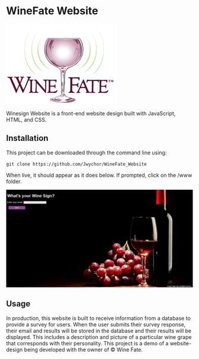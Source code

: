 # WineFate Website

![image](/Images/WineFate.png)

Winesign Website is a front-end website design built with JavaScript, HTML, and CSS.

## Installation

This project can be downloaded through the command line using:

```
git clone https://github.com/Jwychor/WineFate_Website
```

When live, it should appear as it does below. If prompted, click on the /www folder.

![image](/Images/Website_Example.JPG)

## Usage

In production, this website is built to receive information from a database to provide a survey for users. When the user submits their survey response, their email and results will be stored in the database and their results will be displayed. This includes a description and picture of a particular wine grape that corresponds with their personality. This project is a demo of a website-design being developed with the owner of © Wine Fate.
